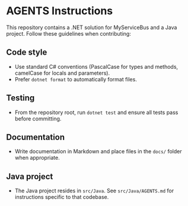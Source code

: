 # AGENTS Instructions

This repository contains a .NET solution for MyServiceBus and a Java project. Follow these guidelines when contributing:

## Code style
- Use standard C# conventions (PascalCase for types and methods, camelCase for locals and parameters).
- Prefer `dotnet format` to automatically format files.

## Testing
- From the repository root, run `dotnet test` and ensure all tests pass before committing.

## Documentation
- Write documentation in Markdown and place files in the `docs/` folder when appropriate.

## Java project
- The Java project resides in `src/Java`. See `src/Java/AGENTS.md` for instructions specific to that codebase.

